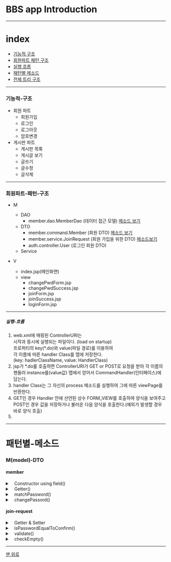 
# BBS app Introduction

---

# index
+ [기능적 구조](#기능적-구조)
+ [회원파트 패턴 구조](#회원파트-패턴-구조)
+ [실행 흐름](#실행-흐름)
+ [패턴별 메소드](#패턴별-메소드)
+ [전체 트리 구조](#전체-트리-구조)

---

### 기능적-구조
+ 회원 파트
  - 회원가입
  - 로그인
  - 로그아웃
  - 암호변경
+ 게시판 파트
  - 게시판 목록
  - 게시글 보기
  - 글쓰기
  - 글수정
  - 글삭제
---

### 회원파트-패턴-구조
+ M
  - DAO
    - member.dao.MemberDao
	(데이터 접근 모델)
	[메소드 보기](#member-dao)
  - DTO
    - member.command.Member
  	(회원 DTO)
  	[메소드 보기](#member)
    - member.service.JoinRequest
  	(회원 가입을 위한 DTO)
  	[메소드보기](#join-request)
    - auth.controller.User
  	(로그인 회원 DTO)
  - Service

+ V
  - index.jsp(메인화면)
  - view
	- changePwdForm.jsp
	- changePwdSuccess.jsp
	- joinForm.jsp
	- joinSuccess.jsp
	- loginForm.jsp

-----

##### 실행-흐름
1. web.xml에 매핑된 ControllerURI는 <br>
   시작과 동시에 실행되는 파일이다. (load on startup)<br>
   프로퍼티의 key(*.do)와 value(파일 경로)를 이용하여<br>
   각 이름에 따른 handler Class를 맵에 저장한다.<br>
   (key: hadlerClassName, value: HandlerClass)<br>
2. jsp가 *.do를 호출하면 ControllerURI가 GET or POST로
   요청을 받아 각 이름의 핸들러 instance를(value값) 
   맵에서 얻어서 CommandHandler(인터페이스)에 담는다.
3. handler Class는 그 자신의 process 메소드를 실행하여
   그에 따른 viewPage를 반환한다.
4. GET인 경우 Handler 안에 선언된 상수 FORM_VIEW를
   호출하여 양식을 보여주고 POST인 경우 값을 저장하거나 불러온 다음
   양식을 호출한다.(예외가 발생할 경우 바로 양식 호출)
5. 


----

# 패턴별-메소드

### M(model)-DTO
#### member

<details>
<summary>&nbsp;&nbsp;&nbsp;Constructor using field()</summary>
<div markdown="1">

~~~java
public Member(String id, String name, String password, Date regDate) {
	this.id = id;
	this.name = name;
	this.password = password;
	this.regDate = regDate;
	}
~~~
</div>
</details>

<details>
<summary>&nbsp;&nbsp;&nbsp;Getter()</summary>
<div markdown="1">

~~~java
public String getId() {
		return id;
	}
~~~

~~~java
public String getName() {
		return name;
	}
~~~
~~~java
public String getPassword() {
	return password;
	}
~~~
~~~java
public Date getRegDate() {
	return regDate;
	}
~~~

</div>
</details>

<details>
<summary>&nbsp;&nbsp;&nbsp;matchPassword()</summary>
<div markdown="1">

~~~java
//parameter : String pwd
public boolean matchPassword(String pwd) {
	return password.equals(pwd);
	}
~~~

</div>
</details>

<details>
<summary>&nbsp;&nbsp;&nbsp;changePassord()</summary>
<div markdown="1">

~~~java
public void changePassword(String newPwd) {
	this.password = newPwd;
	}
~~~

</div>
</details>

#### join-request
<details>
<summary>&nbsp;&nbsp;&nbsp;Getter & Setter</summary>
<div markdown="1">

~~~java
public String getId() {
		return id;
	}
~~~
~~~java
public void setId(String id) {
	this.id = id;
	}
~~~
~~~java
public String getName() {
	return name;
}
~~~
~~~java
public void setName(String name) {
		this.name = name;
	}
~~~

~~~java
public String getPassword() {
	return password;
	}
~~~
~~~java
public void setPassword(String password) {
	this.password = password;
	}
~~~
~~~java
public String getConfirmPassword() {
	return confirmPassword;
	}
~~~
~~~java
public void setConfirmPassword(String confirmPassword) {
	this.confirmPassword = confirmPassword;
	}
~~~
</div>
</details>


<details>
<summary>&nbsp;&nbsp;&nbsp;isPasswordEqualToConfirm()</summary>
<div markdown="1">

~~~java
public boolean isPasswordEqualToConfirm() {
	return password != null && password.equals(confirmPassword;
}
~~~
</div>
</details>

<details>
<summary>&nbsp;&nbsp;&nbsp;validate()</summary>
<div markdown="1">

~~~java
//유효성 검증
public void validate(Map<String, Boolean> errors) {
	checkEmpty(errors, id, "id");
	checkEmpty(errors, name, "name");
	checkEmpty(errors, password, "password");
	checkEmpty(errors, confirmPassword, "confirmPassword");
	}
	if (!errors.containsKey("confirmPassword")) {
		if(!isPasswordEqualToConfirm()) {
			errors.put("notMatch", Boolean.TRUE);
		}
	}
~~~

  - value값이 비어있으면 errors.put(fieldName, Boolean.TRUE)을 수행하는 checkEmpty() 메소드를 사용한다. 
  isPasswordEqualToConfirm()로 암호와 확인 암호가 같은지
  체크하여 역시 errors 맵에 담는다.
  errors가 비어있지 않다는 것은 어떠한 에러가 존재한다는 의미

</div>
</details>

<details>
<summary>&nbsp;&nbsp;&nbsp;checkEmpty()</summary>
<div markdown="1">

~~~java
private void checkEmpty(Map<String, Boolean> errors, 
						String value, String fieldName) {
	if (value == null || value.isEmpty()) {
		errors.put(fieldName, Boolean.TRUE);
	}
}
~~~
</div>
</details>

---

[맨 위로](#index)